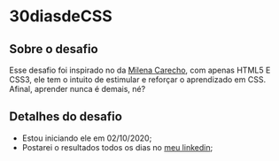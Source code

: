 # 30diasdeCSS

## Sobre o desafio
Esse desafio foi inspirado no da [Milena Carecho](https://github.com/MilenaCarecho/30diasDeCSS), com apenas HTML5 E CSS3, ele tem o intuito de estimular e reforçar o aprendizado em CSS. Afinal, aprender nunca é demais, né?




## Detalhes do desafio
* Estou iniciando ele em 02/10/2020;
* Postarei o resultados todos os dias no [meu linkedin](https://www.linkedin.com/in/myllena-almeida/);
